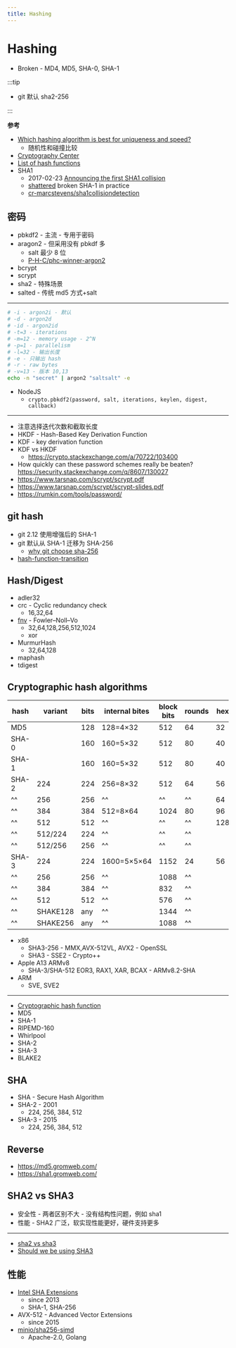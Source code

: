 ```yaml
---
title: Hashing
---
```


# Hashing

- Broken - MD4, MD5, SHA-0, SHA-1

:::tip

- git 默认 sha2-256

:::

**参考**

- [Which hashing algorithm is best for uniqueness and speed?](http://softwareengineering.stackexchange.com/questions/49550)
  - 随机性和碰撞比较
- [Cryptography Center](https://cryptography.cc/)
- [List of hash functions](https://en.wikipedia.org/wiki/List_of_hash_functions)
- SHA1
  - 2017-02-23 [Announcing the first SHA1 collision](https://security.googleblog.com/2017/02/announcing-first-sha1-collision.html)
  - [shattered](https://shattered.io/)
    broken SHA-1 in practice
  - [cr-marcstevens/sha1collisiondetection](https://github.com/cr-marcstevens/sha1collisiondetection)

## 密码

- pbkdf2 - 主流 - 专用于密码
- aragon2 - 但采用没有 pbkdf 多
  - salt 最少 8 位
  - [P-H-C/phc-winner-argon2](https://github.com/P-H-C/phc-winner-argon2)
- bcrypt
- scrypt
- sha2 - 特殊场景
- salted - 传统 md5 方式+salt

---

```bash
# -i - argon2i - 默认
# -d - argon2d
# -id - argon2id
# -t=3 - iterations
# -m=12 - memory usage - 2^N
# -p=1 - parallelism
# -l=32 - 输出长度
# -e - 只输出 hash
# -r - raw bytes
# -v=13 - 版本 10,13
echo -n "secret" | argon2 "saltsalt" -e
```

- NodeJS
  - `crypto.pbkdf2(password, salt, iterations, keylen, digest, callback)`

---

- 注意选择迭代次数和截取长度
- HKDF - Hash-Based Key Derivation Function
- KDF - key derivation function
- KDF vs HKDF
  - https://crypto.stackexchange.com/a/70722/103400
- How quickly can these password schemes really be beaten? https://security.stackexchange.com/q/8607/130027
- https://www.tarsnap.com/scrypt/scrypt.pdf
- https://www.tarsnap.com/scrypt/scrypt-slides.pdf
- https://rumkin.com/tools/password/

## git hash

- git 2.12 使用增强后的 SHA-1
- git 默认从 SHA-1 迁移为 SHA-256
  - [why git choose sha-256](https://stackoverflow.com/a/60088126/1870054)
- [hash-function-transition](https://git-scm.com/docs/hash-function-transition/)

## Hash/Digest

- adler32
- crc - Cyclic redundancy check
  - 16,32,64
- [fnv] - Fowler–Noll–Vo
  - 32,64,128,256,512,1024
  - xor
- MurmurHash
  - 32,64,128
- maphash
- tdigest

[fnv]: https://en.wikipedia.org/wiki/Fowler%E2%80%93Noll%E2%80%93Vo_hash_function

## Cryptographic hash algorithms

| hash  | variant  | bits | internal bites | block bits | rounds | hex | b64 |
| ----- | -------- | ---- | -------------- | ---------- | ------ | --- | --- |
| MD5   |          | 128  | 128=4×32       | 512        | 64     | 32  |
| SHA-0 |          | 160  | 160=5×32       | 512        | 80     | 40  |
| SHA-1 |          | 160  | 160=5×32       | 512        | 80     | 40  |
| SHA-2 | 224      | 224  | 256=8×32       | 512        | 64     | 56  |
| ^^    | 256      | 256  | ^^             | ^^         | ^^     | 64  |
| ^^    | 384      | 384  | 512=8×64       | 1024       | 80     | 96  |
| ^^    | 512      | 512  | ^^             | ^^         | ^^     | 128 |
| ^^    | 512/224  | 224  | ^^             | ^^         | ^^     |
| ^^    | 512/256  | 256  | ^^             | ^^         | ^^     |
| SHA-3 | 224      | 224  | 1600=5×5×64    | 1152       | 24     | 56  |
| ^^    | 256      | 256  | ^^             | 1088       | ^^     |
| ^^    | 384      | 384  | ^^             | 832        | ^^     |
| ^^    | 512      | 512  | ^^             | 576        | ^^     |
| ^^    | SHAKE128 | any  | ^^             | 1344       | ^^     |
| ^^    | SHAKE256 | any  | ^^             | 1088       | ^^     |

- x86
  - SHA3-256 - MMX,AVX-512VL, AVX2 - OpenSSL
  - SHA3 - SSE2 - Crypto++
- Apple A13 ARMv8
  - SHA-3/SHA-512 EOR3, RAX1, XAR, BCAX - ARMv8.2-SHA
- ARM
  - SVE, SVE2

---

- [Cryptographic hash function](https://en.wikipedia.org/wiki/Cryptographic_hash_function)
- MD5
- SHA-1
- RIPEMD-160
- Whirlpool
- SHA-2
- SHA-3
- BLAKE2

## SHA

- SHA - Secure Hash Algorithm
- SHA-2 - 2001
  - 224, 256, 384, 512
- SHA-3 - 2015
  - 224, 256, 384, 512

## Reverse

- https://md5.gromweb.com/
- https://sha1.gromweb.com/

## SHA2 vs SHA3

- 安全性 - 两者区别不大 - 没有结构性问题，例如 sha1
- 性能 - SHA2 广泛，软实现性能更好，硬件支持更多

---

- [sha2 vs sha3](https://crypto.stackexchange.com/a/68314)
- [Should we be using SHA3](https://security.stackexchange.com/a/153058/130027)

## 性能

- [Intel SHA Extensions](https://en.wikipedia.org/wiki/Intel_SHA_extensions)
  - since 2013
  - SHA-1, SHA-256
- AVX-512 - Advanced Vector Extensions
  - since 2015
- [minio/sha256-simd](https://github.com/minio/sha256-simd)
  - Apache-2.0, Golang
